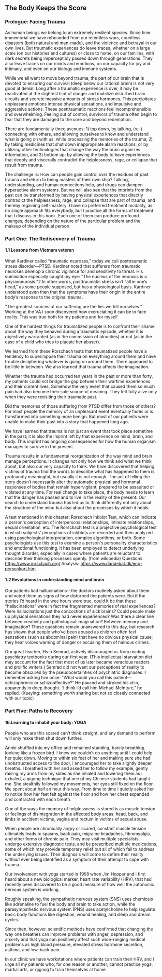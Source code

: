 ## The Body Keeps the Score

### Prologue: Facing Trauma

As human beings we belong to an extremely resilient species. Since time immemorial we have rebounded from our relentless wars, countless disasters (both natural and man-made), and the violence and betrayal in our own lives. But traumatic experiences do leave traces, whether on a large scale (on our histories and cultures) or close to home, on our families, with dark secrets being imperceptibly passed down through generations. They also leave traces on our minds and emotions, on our capacity for joy and intimacy, and even on our biology and immune systems.

While we all want to move beyond trauma, the part of our brain that is devoted to ensuring our survival (deep below our rational brain) is not very good at denial. Long after a traumatic experience is over, it may be reactivated at the slightest hint of danger and mobilize disturbed brain circuits and secrete massive amounts of stress hormones. This precipitates unpleasant emotions intense physical sensations, and impulsive and aggressive actions. These posttraumatic reactions feel incomprehensible and overwhelming. Feeling out of control, survivors of trauma often begin to fear that they are damaged to the core and beyond redemption.

There are fundamentally three avenues: 1) top down, by talking, (re-) connecting with others, and allowing ourselves to know and understand what is going on with us, while processing the memories of the trauma; 2) by taking medicines that shut down inappropriate alarm reactions, or by utilizing other technologies that change the way the brain organizes information, and 3) bottom up: by allowing the body to have experiences that deeply and viscerally contradict the helplessness, rage, or collapse that result from trauma.

The challenge is: How can people gain control over the residues of past trauma and return to being masters of their own ship? Talking, understanding, and human connections help, and drugs can dampen hyperactive alarm systems. But we will also see that the imprints from the past can be transformed by having physical experiences that directly contradict the helplessness, rage, and collapse that are part of trauma, and thereby regaining self-mastery. I have no preferred treatment modality, as no single approach fits everybody, but I practice all the forms of treatment that I discuss in this book. Each one of them can produce profound changes, depending on the nature of the particular problem and the makeup of the individual person.

### Part One: The Rediscovery of Trauma

#### 1.1 Lessons from Vietnam veteran

What Kardiner called “traumatic neuroses,” today we call posttraumatic stress disorder—PTSD. Kardiner noted that sufferers from traumatic neuroses develop a chronic vigilance for and sensitivity to threat. His summation especially caught my eye: “The nucleus of the neurosis is a physioneurosis.”2 In other words, posttraumatic stress isn’t “all in one’s head,” as some people supposed, but has a physiological basis. Kardiner understood even then that the symptoms have their origin in the entire body’s response to the original trauma.

“The greatest sources of our suffering are the lies we tell ourselves.” Working at the VA I soon discovered how excruciating it can be to face reality. This was true both for my patients and for myself.

One of the hardest things for traumatized people is to confront their shame about the way they behaved during a traumatic episode, whether it is objectively warranted (as in the commission of atrocities) or not (as in the case of a child who tries to placate her abuser).

We learned from these Rorschach tests that traumatized people have a tendency to superimpose their trauma on everything around them and have trouble deciphering whatever is going on around them. There appeared to be little in between. We also learned that trauma affects the imagination.

Whether the trauma had occurred ten years in the past or more than forty, my patients could not bridge the gap between their wartime experiences and their current lives. Somehow the very event that caused them so much pain had also become their sole source of meaning. They felt fully alive only when they were revisiting their traumatic past.

Did the memories of those suffering from PTSD differ from those of others? For most people the memory of an unpleasant event eventually fades or is transformed into something more benign. But most of our patients were unable to make their past into a story that happened long ago.

We have learned that trauma is not just an event that took place sometime in the past; it is also the imprint left by that experience on mind, brain, and body. This imprint has ongoing consequences for how the human organism manages to survive in the present.

Trauma results in a fundamental reorganization of the way mind and brain manage perceptions. It changes not only how we think and what we think about, but also our very capacity to think. We have discovered that helping victims of trauma find the words to describe what has happened to them is profoundly meaningful, but usually it is not enough. The act of telling the story doesn’t necessarily alter the automatic physical and hormonal responses of bodies that remain hypervigilant, prepared to be assaulted or violated at any time. For real change to take place, the body needs to learn that the danger has passed and to live in the reality of the present. Our search to understand trauma has led us to think differently not only about the structure of the mind but also about the processes by which it heals.

A test mentioned in this chapter:
Rorschach Inkblot Test, which can indicate a person's perception of interpersonal relationships, intimate relationships, sexual orientation, etc.
The Rorschach test is a projective psychological test in which subjects' perceptions of inkblots are recorded and then analyzed using psychological interpretation, complex algorithms, or both. Some psychologists use this test to examine a person's personality characteristics and emotional functioning. It has been employed to detect underlying thought disorder, especially in cases where patients are reluctant to describe their thinking processes openly. (from wikipedia)
Questions: https://www.rorschach.org/
Analysis: https://www.dandebat.dk/eng-personkort.htm



#### 1.2 Revolutions in understanding mind and brain

Our patients had hallucinations—the doctors routinely asked about them and noted them as signs of how disturbed the patients were. But if the stories I’d heard in the wee hours were true, could it be that these “hallucinations” were in fact the fragmented memories of real experiences? Were hallucinations just the concoctions of sick brains? Could people make up physical sensations they had never experienced? Was there a clear line between creativity and pathological imagination? Between memory and imagination? These questions remain unanswered to this day, but research has shown that people who’ve been abused as children often feel sensations (such as abdominal pain) that have no obvious physical cause; they hear voices warning of danger or accusing them of heinous crimes.

Our great teacher, Elvin Semrad, actively discouraged us from reading psychiatry textbooks during our first year. (This intellectual starvation diet may account for the fact that most of us later became voracious readers and prolific writers.) Semrad did not want our perceptions of reality to become obscured by the pseudocertainties of psychiatric diagnoses. I remember asking him once: “What would you call this patient—schizophrenic or schizoaffective?” He paused and stroked his chin, apparently in deep thought. “I think I’d call him Michael McIntyre,” he replied. (Xueying: something worth sharing but not so closely connected with our topic)

### Part Five: Paths to Recovery

#### 16.Learning to inhabit your body: YOGA

People who are this scared can’t think straight, and any demand to perform will only make them shut down further.

Annie shuffled into my office and remained standing, barely breathing, looking like a frozen bird. I knew we couldn’t do anything until I could help her quiet down. Moving to within six feet of her and making sure she had unobstructed access to the door, I encouraged her to take slightly deeper breaths. I breathed with her and asked her to follow my example, gently raising my arms from my sides as she inhaled and lowering them as I exhaled, a qigong technique that one of my Chinese students had taught me. She stealthily followed my movements, her eyes still fixed on the floor. We spent about half an hour this way. From time to time I quietly asked her to notice how her feet felt against the floor and how her chest expanded and contracted with each breath.

One of the ways the memory of helplessness is stored is as muscle tension or feelings of disintegration in the affected body areas: head, back, and limbs in accident victims, vagina and rectum in victims of sexual abuse.

When people are chronically angry or scared, constant muscle tension ultimately leads to spasms, back pain, migraine headaches, fibromyalgia, and other forms of chronic pain. They may visit multiple specialists, undergo extensive diagnostic tests, and be prescribed multiple medications, some of which may provide temporary relief but all of which fail to address the underlying issues. Their diagnosis will come to define their reality without ever being identified as a symptom of their attempt to cope with trauma.

Our involvement with yoga started in 1998 when Jim Hopper and I first heard about a new biological marker, heart rate variability (HRV), that had recently been discovered to be a good measure of how well the autonomic nervous system is working.

Roughly speaking, the sympathetic nervous system (SNS) uses chemicals like adrenaline to fuel the body and brain to take action, while the parasympathetic nervous system (PNS) uses acetylcholine to help regulate basic body functions like digestion, wound healing, and sleep and dream cycles.

Since then, however, scientific methods have confirmed that changing the way one breathes can improve problems with anger, depression, and anxiety and that yoga can positively affect such wide-ranging medical problems as high blood pressure, elevated stress hormone secretion, asthma, and low-back pain.

In our clinic we have workstations where patients can train their HRV, and I urge all my patients who, for one reason or another, cannot practice yoga, martial arts, or qigong to train themselves at home.




